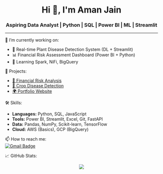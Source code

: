 <h1 align="center">Hi 👋, I'm Aman Jain</h1>
<h3 align="center">Aspiring Data Analyst | Python | SQL | Power BI | ML | Streamlit</h3>

---

🌱 I’m currently working on:
- 🌿 Real-time Plant Disease Detection System (DL + Streamlit)
- 📊 Financial Risk Assessment Dashboard (Power BI + Python)
- 🧪 Learning Spark, NiFi, BigQuery

🚀 Projects:
- [🧠 Financial Risk Analysis](https://github.com/aman047/Financial-Risk-Analysis)
- [🌱 Crop Disease Detection](https://github.com/aman047/Crop-Disease-Prediction)
- [🌍 Portfolio Website](https://aman047.github.io/aman/)

🛠️ Skills:
- **Languages:** Python, SQL, JavaScript
- **Tools:** Power BI, Streamlit, Excel, Git, FastAPI
- **Data:** Pandas, NumPy, Scikit-learn, TensorFlow
- **Cloud:** AWS (Basics), GCP (BigQuery)

📫 How to reach me:  
[![Gmail Badge](https://img.shields.io/badge/-amanjain0411@gmail.com-c14438?style=flat&logo=Gmail&logoColor=white)](mailto:amanjain0411@gmail.com)

📈 GitHub Stats:
<p align="center">
  <img src="https://github-readme-stats.vercel.app/api?username=aman047&show_icons=true&theme=radical" />
</p>

